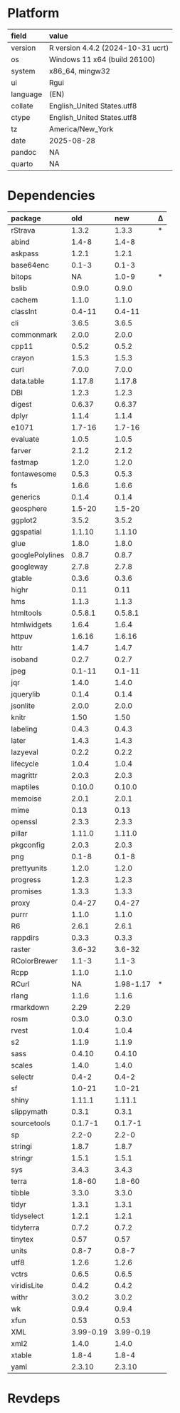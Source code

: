 # Platform

|field    |value                             |
|:--------|:---------------------------------|
|version  |R version 4.4.2 (2024-10-31 ucrt) |
|os       |Windows 11 x64 (build 26100)      |
|system   |x86_64, mingw32                   |
|ui       |Rgui                              |
|language |(EN)                              |
|collate  |English_United States.utf8        |
|ctype    |English_United States.utf8        |
|tz       |America/New_York                  |
|date     |2025-08-28                        |
|pandoc   |NA                                |
|quarto   |NA                                |

# Dependencies

|package         |old       |new       |Δ  |
|:---------------|:---------|:---------|:--|
|rStrava         |1.3.2     |1.3.3     |*  |
|abind           |1.4-8     |1.4-8     |   |
|askpass         |1.2.1     |1.2.1     |   |
|base64enc       |0.1-3     |0.1-3     |   |
|bitops          |NA        |1.0-9     |*  |
|bslib           |0.9.0     |0.9.0     |   |
|cachem          |1.1.0     |1.1.0     |   |
|classInt        |0.4-11    |0.4-11    |   |
|cli             |3.6.5     |3.6.5     |   |
|commonmark      |2.0.0     |2.0.0     |   |
|cpp11           |0.5.2     |0.5.2     |   |
|crayon          |1.5.3     |1.5.3     |   |
|curl            |7.0.0     |7.0.0     |   |
|data.table      |1.17.8    |1.17.8    |   |
|DBI             |1.2.3     |1.2.3     |   |
|digest          |0.6.37    |0.6.37    |   |
|dplyr           |1.1.4     |1.1.4     |   |
|e1071           |1.7-16    |1.7-16    |   |
|evaluate        |1.0.5     |1.0.5     |   |
|farver          |2.1.2     |2.1.2     |   |
|fastmap         |1.2.0     |1.2.0     |   |
|fontawesome     |0.5.3     |0.5.3     |   |
|fs              |1.6.6     |1.6.6     |   |
|generics        |0.1.4     |0.1.4     |   |
|geosphere       |1.5-20    |1.5-20    |   |
|ggplot2         |3.5.2     |3.5.2     |   |
|ggspatial       |1.1.10    |1.1.10    |   |
|glue            |1.8.0     |1.8.0     |   |
|googlePolylines |0.8.7     |0.8.7     |   |
|googleway       |2.7.8     |2.7.8     |   |
|gtable          |0.3.6     |0.3.6     |   |
|highr           |0.11      |0.11      |   |
|hms             |1.1.3     |1.1.3     |   |
|htmltools       |0.5.8.1   |0.5.8.1   |   |
|htmlwidgets     |1.6.4     |1.6.4     |   |
|httpuv          |1.6.16    |1.6.16    |   |
|httr            |1.4.7     |1.4.7     |   |
|isoband         |0.2.7     |0.2.7     |   |
|jpeg            |0.1-11    |0.1-11    |   |
|jqr             |1.4.0     |1.4.0     |   |
|jquerylib       |0.1.4     |0.1.4     |   |
|jsonlite        |2.0.0     |2.0.0     |   |
|knitr           |1.50      |1.50      |   |
|labeling        |0.4.3     |0.4.3     |   |
|later           |1.4.3     |1.4.3     |   |
|lazyeval        |0.2.2     |0.2.2     |   |
|lifecycle       |1.0.4     |1.0.4     |   |
|magrittr        |2.0.3     |2.0.3     |   |
|maptiles        |0.10.0    |0.10.0    |   |
|memoise         |2.0.1     |2.0.1     |   |
|mime            |0.13      |0.13      |   |
|openssl         |2.3.3     |2.3.3     |   |
|pillar          |1.11.0    |1.11.0    |   |
|pkgconfig       |2.0.3     |2.0.3     |   |
|png             |0.1-8     |0.1-8     |   |
|prettyunits     |1.2.0     |1.2.0     |   |
|progress        |1.2.3     |1.2.3     |   |
|promises        |1.3.3     |1.3.3     |   |
|proxy           |0.4-27    |0.4-27    |   |
|purrr           |1.1.0     |1.1.0     |   |
|R6              |2.6.1     |2.6.1     |   |
|rappdirs        |0.3.3     |0.3.3     |   |
|raster          |3.6-32    |3.6-32    |   |
|RColorBrewer    |1.1-3     |1.1-3     |   |
|Rcpp            |1.1.0     |1.1.0     |   |
|RCurl           |NA        |1.98-1.17 |*  |
|rlang           |1.1.6     |1.1.6     |   |
|rmarkdown       |2.29      |2.29      |   |
|rosm            |0.3.0     |0.3.0     |   |
|rvest           |1.0.4     |1.0.4     |   |
|s2              |1.1.9     |1.1.9     |   |
|sass            |0.4.10    |0.4.10    |   |
|scales          |1.4.0     |1.4.0     |   |
|selectr         |0.4-2     |0.4-2     |   |
|sf              |1.0-21    |1.0-21    |   |
|shiny           |1.11.1    |1.11.1    |   |
|slippymath      |0.3.1     |0.3.1     |   |
|sourcetools     |0.1.7-1   |0.1.7-1   |   |
|sp              |2.2-0     |2.2-0     |   |
|stringi         |1.8.7     |1.8.7     |   |
|stringr         |1.5.1     |1.5.1     |   |
|sys             |3.4.3     |3.4.3     |   |
|terra           |1.8-60    |1.8-60    |   |
|tibble          |3.3.0     |3.3.0     |   |
|tidyr           |1.3.1     |1.3.1     |   |
|tidyselect      |1.2.1     |1.2.1     |   |
|tidyterra       |0.7.2     |0.7.2     |   |
|tinytex         |0.57      |0.57      |   |
|units           |0.8-7     |0.8-7     |   |
|utf8            |1.2.6     |1.2.6     |   |
|vctrs           |0.6.5     |0.6.5     |   |
|viridisLite     |0.4.2     |0.4.2     |   |
|withr           |3.0.2     |3.0.2     |   |
|wk              |0.9.4     |0.9.4     |   |
|xfun            |0.53      |0.53      |   |
|XML             |3.99-0.19 |3.99-0.19 |   |
|xml2            |1.4.0     |1.4.0     |   |
|xtable          |1.8-4     |1.8-4     |   |
|yaml            |2.3.10    |2.3.10    |   |

# Revdeps

